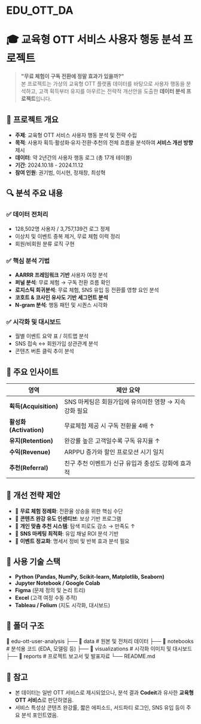# EDU_OTT_DA
# 🎓 교육형 OTT 서비스 사용자 행동 분석 프로젝트

> **"무료 체험이 구독 전환에 정말 효과가 있을까?"**  
> 본 프로젝트는 가상의 교육형 OTT 플랫폼 데이터를 바탕으로 사용자 행동을 분석하고, 고객 획득부터 유지를 아우르는 전략적 개선안을 도출한 **데이터 분석 프로젝트**입니다.

## 📌 프로젝트 개요

- **주제**: 교육형 OTT 서비스 사용자 행동 분석 및 전략 수립
- **목적**: 사용자 획득·활성화·유지·전환·추천의 전체 흐름을 분석하여 **서비스 개선 방향** 제시
- **데이터**: 약 2년간의 사용자 행동 로그 (총 17개 테이블)
- **기간**: 2024.10.18 - 2024.11.12
- **참여 인원**: 권기범, 이시현, 정재창, 최성혁

## 🔍 분석 주요 내용

### ✅ 데이터 전처리
- 128,502명 사용자 / 3,757,139건 로그 정제
- 이상치 및 이벤트 중복 제거, 무료 체험 이력 정리
- 회원/비회원 분류 로직 구현

### ✅ 핵심 분석 기법
- **AARRR 프레임워크 기반** 사용자 여정 분석
- **퍼널 분석**: 무료 체험 → 구독 전환 흐름 확인
- **로지스틱 회귀분석**: 무료 체험, SNS 유입 등 전환률 영향 요인 분석
- **코호트 & 코사인 유사도 기반 세그먼트 분석**
- **N-gram 분석**: 행동 패턴 및 시퀀스 시각화

### ✅ 시각화 및 대시보드
- 월별 이벤트 요약 표 / 히트맵 분석
- SNS 접속 ↔ 회원가입 상관관계 분석
- 콘텐츠 버튼 클릭 추이 분석

## 🧠 주요 인사이트

| 영역 | 제안 요약 |
|------|----------|
| **획득(Acquisition)** | SNS 마케팅은 회원가입에 유의미한 영향 → 지속 강화 필요 |
| **활성화(Activation)** | 무료체험 제공 시 구독 전환율 4배 ↑ |
| **유지(Retention)** | 완강률 높은 고객일수록 구독 유지율 ↑ |
| **수익(Revenue)** | ARPPU 증가와 할인 프로모션 시기 일치 |
| **추천(Referral)** | 친구 추천 이벤트가 신규 유입과 충성도 강화에 효과적 |

## 📌 개선 전략 제안

- 🎯 **무료 체험 정례화**: 전환율 상승을 위한 핵심 수단
- 💬 **콘텐츠 완강 유도 인센티브**: 보상 기반 프로그램
- 🧩 **개인 맞춤 추천 시스템**: 탐색 피로도 감소 → 만족도 ↑
- 📢 **SNS 마케팅 최적화**: 유입 채널 ROI 분석 기반
- 🔄 **이벤트 정교화**: 명세서 정비 및 반복 효과 분석 필요

## 🔧 사용 기술 스택

- **Python (Pandas, NumPy, Scikit-learn, Matplotlib, Seaborn)**
- **Jupyter Notebook / Google Colab**
- **Figma** (문제 정의 및 논리 트리)
- **Excel** (고객 여정 수동 추적)
- **Tableau / Folium** (지도 시각화, 대시보드)

## 📁 폴더 구조

📂 edu-ott-user-analysis ├── 📁 data # 원본 및 전처리 데이터 ├── 📁 notebooks # 분석용 코드 (EDA, 모델링 등) ├── 📁 visualizations # 시각화 이미지 및 대시보드 ├── 📁 reports # 프로젝트 보고서 및 발표자료 └── README.md


## 📎 참고

- 본 데이터는 일반 OTT 서비스로 제시되었으나, 분석 결과 **Codeit**과 유사한 **교육형 OTT 서비스**로 판단하였음.
- 서비스 특성상 콘텐츠 완강률, 짧은 에피소드, 서드파티 로그인, SNS 유입 등이 주요 분석 포인트였음.

